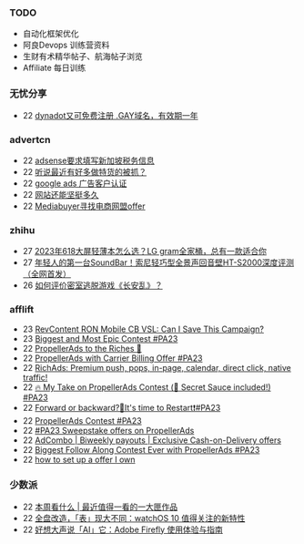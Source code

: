 ### TODO
-  自动化框架优化
-  阿良Devops 训练营资料
-  生财有术精华帖子、航海帖子浏览
-  Affiliate 每日训练

### 无忧分享
<!-- ruyo:START -->
-  22 [dynadot又可免费注册 .GAY域名，有效期一年](https://51.ruyo.net/18483.html)<!-- ruyo:END -->

### advertcn
<!-- advertcn:START -->
-  22 [adsense要求填写新加坡税务信息](https://www.advertcn.com/forum.php?mod=viewthread&tid=112225)
-  22 [听说最近有好多做特货的被抓？](https://www.advertcn.com/forum.php?mod=viewthread&tid=112219)
-  22 [google ads 广告客户认证](https://www.advertcn.com/forum.php?mod=viewthread&tid=112217)
-  22 [网站还能坚挺多久](https://www.advertcn.com/forum.php?mod=viewthread&tid=112216)
-  22 [Mediabuyer寻找电商网盟offer](https://www.advertcn.com/forum.php?mod=viewthread&tid=112215)<!-- advertcn:END -->

### zhihu
<!-- zhihu:START -->
-  27 [2023年618大屏轻薄本怎么选？LG gram全家桶，总有一款适合你](http://zhuanlan.zhihu.com/p/632641888?utm_campaign=rss&utm_medium=rss&utm_source=rss&utm_content=title)
-  27 [年轻人的第一台SoundBar！索尼轻巧型全景声回音壁HT-S2000深度评测（全网首发）](http://zhuanlan.zhihu.com/p/630990296?utm_campaign=rss&utm_medium=rss&utm_source=rss&utm_content=title)
-  26 [如何评价密室逃脱游戏《长安乱》？](http://www.zhihu.com/question/563950552/answer/3045961312?utm_campaign=rss&utm_medium=rss&utm_source=rss&utm_content=title)<!-- zhihu:END -->

### afflift
<!-- afflift:START -->
-  23 [RevContent RON Mobile CB VSL: Can I Save This Campaign?](https://afflift.com/f/threads/revcontent-ron-mobile-cb-vsl-can-i-save-this-campaign.11587/)
-  23 [Biggest and Most Epic Contest #PA23](https://afflift.com/f/threads/biggest-and-most-epic-contest-pa23.11557/)
-  22 [PropellerAds to the Riches 🤑](https://afflift.com/f/threads/propellerads-to-the-riches-%F0%9F%A4%91.11567/)
-  22 [PropellerAds with Carrier Billing Offer #PA23](https://afflift.com/f/threads/propellerads-with-carrier-billing-offer-pa23.11672/)
-  22 [RichAds: Premium push, pops, in-page, calendar, direct click, native traffic!](https://afflift.com/f/threads/richads-premium-push-pops-in-page-calendar-direct-click-native-traffic.991/)
-  22 [🔥 My Take on PropellerAds Contest &lpar;🍅 Secret Sauce included!&rpar; #PA23](https://afflift.com/f/threads/%F0%9F%94%A5-my-take-on-propellerads-contest-%F0%9F%8D%85-secret-sauce-included-pa23.11642/)
-  22 [Forward or backward?🥺It&#39;s time to Restart❗#PA23](https://afflift.com/f/threads/forward-or-backward-%F0%9F%A5%BAits-time-to-restart%E2%9D%97-pa23.11550/)
-  22 [PropellerAds Contest #PA23](https://afflift.com/f/threads/propellerads-contest-pa23.11548/)
-  22 [#PA23 Sweepstake offers on PropellerAds](https://afflift.com/f/threads/pa23-sweepstake-offers-on-propellerads.11555/)
-  22 [AdCombo | Biweekly payouts | Exclusive Cash-on-Delivery offers](https://afflift.com/f/threads/adcombo-biweekly-payouts-exclusive-cash-on-delivery-offers.3509/)
-  22 [Biggest Follow Along Contest Ever with PropellerAds #PA23](https://afflift.com/f/threads/biggest-follow-along-contest-ever-with-propellerads-pa23.11543/)
-  22 [how to set up a offer I own](https://afflift.com/f/threads/how-to-set-up-a-offer-i-own.11671/)<!-- afflift:END -->

### 少数派
<!-- sspai:START -->
-  22 [本周看什么 | 最近值得一看的一大匣作品](https://sspai.com/post/83155)
-  22 [全盘改造，「表」现大不同：watchOS 10 值得关注的新特性](https://sspai.com/post/83143)
-  22 [好想大声说「AI」它：Adobe Firefly 使用体验与指南](https://sspai.com/post/83138)<!-- sspai:END -->
